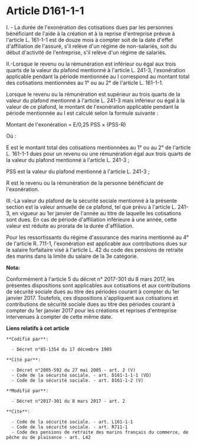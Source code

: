 # Article D161-1-1

I. - La durée de l'exonération des cotisations dues par les personnes bénéficiant de l'aide à la création et à la reprise
d'entreprise prévue à l'article L. 161-1-1 est de douze mois à compter soit de la date d'effet d'affiliation de l'assuré,
s'il relève d'un régime de non-salariés, soit du début d'activité de l'entreprise, s'il relève d'un régime de salariés. 

II.-Lorsque le revenu ou la rémunération est inférieur ou égal aux trois quarts de la valeur du plafond mentionné à l'article
L. 241-3, l'exonération applicable pendant la période mentionnée au I correspond au montant total des cotisations mentionnées
au 1° ou au 2° de l'article L. 161-1-1. 

Lorsque le revenu ou la rémunération est supérieur au trois quarts de la valeur du plafond mentionné à l'article L. 241-3
mais inférieur ou égal à la valeur de ce plafond, le montant de l'exonération applicable pendant la période mentionnée au I
est calculé selon la formule suivante : 

Montant de l'exonération = E/0,25 PSS × (PSS-R) 

Où : 

E est le montant total des cotisations mentionnées au 1° ou au 2° de l'article L. 161-1-1 dues pour un revenu ou une
rémunération égal aux trois quarts de la valeur du plafond mentionné à l'article L. 241-3 ; 

PSS est la valeur du plafond mentionné à l'article L. 241-3 ; 

R est le revenu ou la rémunération de la personne bénéficiant de l'exonération.

III.-La valeur du plafond de la sécurité sociale mentionné à la présente section est la valeur annuelle de ce plafond, tel
que prévu à l'article L. 241-3, en vigueur au 1er janvier de l'année au titre de laquelle les cotisations sont dues. En cas
de période d'affiliation inférieure à une année, cette valeur est réduite au prorata de la durée d'affiliation.

Pour les ressortissants du régime d'assurance des marins mentionné au 4° de l'article R. 711-1, l'exonération est applicable
aux contributions dues sur le salaire forfaitaire visé à l'article L. 42 du code des pensions de retraite des marins dans la
limite du salaire de la 3e catégorie.

**Nota:**

Conformément à l'article 5 du décret n° 2017-301 du 8 mars 2017, les présentes dispositions sont applicables aux cotisations
et aux contributions de sécurité sociale dues au titre des périodes courant à compter du 1er janvier 2017. Toutefois, ces
dispositions s'appliquent aux cotisations et contributions de sécurité sociale dues au titre des périodes courant à compter
du 1er janvier 2017 pour les créations et reprises d'entreprise intervenues à compter de cette même date.

**Liens relatifs à cet article**

	**Codifié par**:

	  - Décret n°85-1354 du 17 décembre 1985

	**Cité par**:

	  - Décret n°2005-592 du 27 mai 2005 - art. 2 (V)
	  - Code de la sécurité sociale. - art. D161-1-1-1 (VD)
	  - Code de la sécurité sociale. - art. D161-1-2 (V)

	**Modifié par**:

	  - Décret n°2017-301 du 8 mars 2017 - art. 2

	**Cite**:

	  - Code de la sécurité sociale. - art. L161-1-1
	  - Code de la sécurité sociale. - art. R711-1
	  - Code des pensions de retraite des marins français du commerce, de pêche ou de plaisance - art. L42

